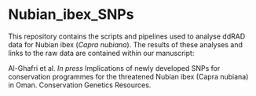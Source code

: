 # Nubian_ibex_SNPs

This repository contains the scripts and pipelines used to analyse ddRAD data for Nubian ibex (*Capra nubiana*). The results of these analyses and links to the raw data are contained within our manuscript:

Al-Ghafri et al. _In press_ Implications of newly developed SNPs for conservation programmes for the threatened Nubian ibex (Capra nubiana) in Oman. Conservation Genetics Resources.
